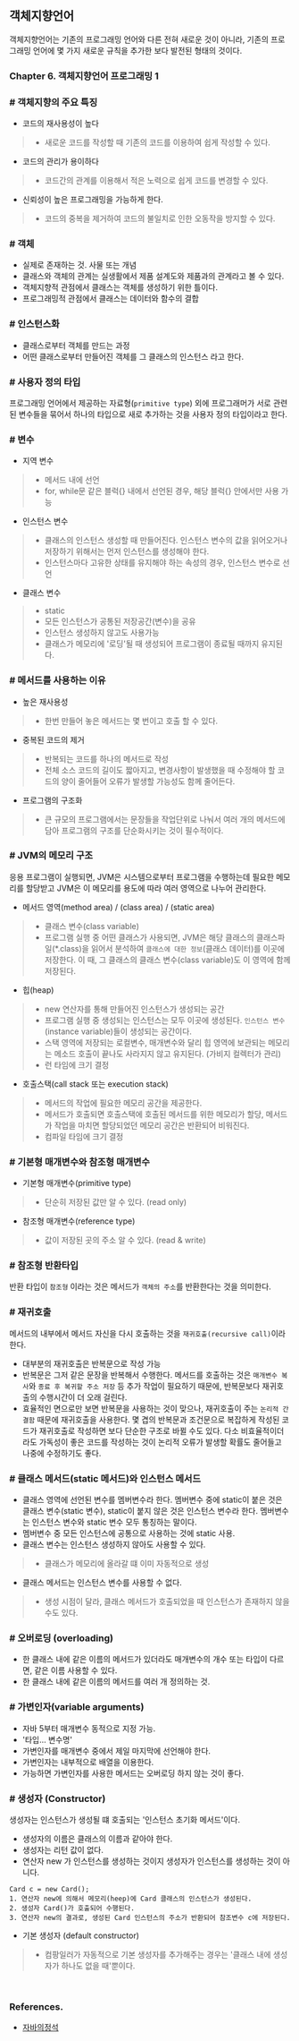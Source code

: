 ## 객체지향언어
객체지향언어는 기존의 프로그래밍 언어와 다른 전혀 새로운 것이 아니라, 기존의 프로그래밍 언어에 몇 가지 새로운 규칙을 추가한 보다 발전된 형태의 것이다.

### Chapter 6. 객체지향언어 프로그래밍 1

### \# 객체지향의 주요 특징
- 코드의 재사용성이 높다
>- 새로운 코드를 작성할 때 기존의 코드를 이용하여 쉽게 작성할 수 있다.
- 코드의 관리가 용이하다
>- 코드간의 관계를 이용해서 적은 노력으로 쉽게 코드를 변경할 수 있다.
- 신뢰성이 높은 프로그래밍을 가능하게 한다.
>- 코드의 중복을 제거하여 코드의 불일치로 인한 오동작을 방지할 수 있다.

### \# 객체
- 실제로 존재하는 것. 사물 또는 개념
- 클래스와 객체의 관계는 실생활에서 제품 설계도와 제품과의 관계라고 볼 수 있다.
- 객체지향적 관점에서 클래스는 객체를 생성하기 위한 틀이다.
- 프로그래밍적 관점에서 클래스는 데이터와 함수의 결합

### \# 인스턴스화
- 클래스로부터 객체를 만드는 과정
- 어떤 클래스로부터 만들어진 객체를 그 클래스의 인스턴스 라고 한다.

### \# 사용자 정의 타입
프로그래밍 언어에서 제공하는 자료형(`primitive type`) 외에 프로그래머가 서로 관련된 변수들을 묶어서 하나의 타입으로 새로 추가하는 것을 사용자 정의 타입이라고 한다.

### \# 변수
- 지역 변수
>- 메서드 내에 선언
>- for, while문 같은 블럭{} 내에서 선언된 경우, 해당 블럭{} 안에서만 사용 가능
- 인스턴스 변수
>- 클래스의 인스턴스 생성할 때 만들어진다. 인스턴스 변수의 값을 읽어오거나 저장하기 위해서는 먼저 인스턴스를 생성해야 한다.
>- 인스턴스마다 고유한 상태를 유지해야 하는 속성의 경우, 인스턴스 변수로 선언
- 클래스 변수
>- static
>- 모든 인스턴스가 공통된 저장공간(변수)을 공유
>- 인스턴스 생성하지 않고도 사용가능
>- 클래스가 메모리에 '로딩'될 때 생성되어 프로그램이 종료될 때까지 유지된다.

### \# 메서드를 사용하는 이유
- 높은 재사용성
>- 한번 만들어 놓은 메서드는 몇 번이고 호출 할 수 있다.
- 중복된 코드의 제거
>- 반복되는 코드를 하나의 메서드로 작성
>- 전체 소스 코드의 길이도 짧아지고, 변경사항이 발생했을 때 수정해야 할 코드의 양이 줄어들어 오류가 발생할 가능성도 함께 줄어든다.
- 프로그램의 구조화
>- 큰 규모의 프로그램에서는 문장들을 작업단위로 나눠서 여러 개의 메서드에 담아 프로그램의 구조를 단순화시키는 것이 필수적이다.

### \# JVM의 메모리 구조
응용 프로그램이 실행되면, JVM은 시스템으로부터 프로그램을 수행하는데 필요한 메모리를 할당받고 JVM은 이 메모리를 용도에 따라 여러 영역으로 나누어 관리한다.
- 메서드 영역(method area) / (class area) / (static area)
> - 클래스 변수(class variable)
> - 프로그램 실행 중 어떤 클래스가 사용되면, JVM은 해당 클래스의 클래스파일(*.class)을 읽어서 분석하여 `클래스에 대한 정보`(클래스 데이터)를 이곳에 저장한다. 이 때, 그 클래스의 클래스 변수(class variable)도 이 영역에 함께 저장된다.
- 힙(heap)
> - new 연산자를 통해 만들어진 인스턴스가 생성되는 공간
> - 프로그램 실행 중 생성되는 인스턴스는 모두 이곳에 생성된다. `인스턴스 변수`(instance variable)들이 생성되는 공간이다.
>- 스택 영역에 저장되는 로컬변수, 매개변수와 달리 힙 영역에 보관되는 메모리는 메소드 호출이 끝나도 사라지지 않고 유지된다. (가비지 컬렉터가 관리)
>- 런 타임에 크기 결정 
- 호출스택(call stack 또는 execution stack)
>- 메서드의 작업에 필요한 메모리 공간을 제공한다.
>- 메서드가 호출되면 호출스택에 호출된 메서드를 위한 메모리가 할당, 메서드가 작업을 마치면 할당되었던 메모리 공간은 반환되어 비워진다.
>- 컴파일 타임에 크기 결정

### \# 기본형 매개변수와 참조형 매개변수
- 기본형 매개변수(primitive type)
>- 단순히 저장된 값만 알 수 있다. (read only)
- 참조형 매개변수(reference type)
>- 값이 저장된 곳의 주소 알 수 있다. (read & write)

### \# 참조형 반환타입
반환 타입이 `참조형` 이라는 것은 메서드가 `객체의 주소`를 반환한다는 것을 의미한다.

### \# 재귀호출
메서드의 내부에서 메서드 자신을 다시 호출하는 것을 `재귀호출(recursive call)`이라 한다.
- 대부분의 재귀호출은 반복문으로 작성 가능
- 반복문은 그저 같은 문장을 반복해서 수행한다. 메서드를 호출하는 것은 `매개변수 복사`와 `종료 후 복귀할 주소 저장` 등 추가 작업이 필요하기 때문에, 반복문보다 재귀호출의 수행시간이 더 오래 걸린다.
- 효율적인 면으로만 보면 반복문을 사용하는 것이 맞으나, 재귀호출이 주는 `논리적 간결함` 때문에 재귀호출을 사용한다. 몇 겹의 반복문과 조건문으로 복잡하게 작성된 코드가 재귀호출로 작성하면 보다 단순한 구조로 바뀔 수도 있다. 다소 비효율적이더라도 가독성이 좋은 코드를 작성하는 것이 논리적 오류가 발생할 확률도 줄어들고 나중에 수정하기도 좋다.

### \# 클래스 메서드(static 메서드)와 인스턴스 메서드
- 클래스 영역에 선언된 변수를 멤버변수라 한다. 멤버변수 중에 static이 붙은 것은 클래스 변수(static 변수), static이 붙지 않은 것은 인스턴스 변수라 한다. 멤버변수는 인스턴스 변수와 static 변수 모두 통칭하는 말이다.
- 멤버변수 중 모든 인스턴스에 공통으로 사용하는 것에 static 사용.
- 클래스 변수는 인스턴스 생성하지 않아도 사용할 수 있다.
>- 클래스가 메모리에 올라갈 떄 이미 자동적으로 생성
- 클래스 메서드는 인스턴스 변수를 사용할 수 없다.
>- 생성 시점이 달라, 클래스 메서드가 호출되었을 때 인스턴스가 존재하지 않을 수도 있다.

### \# 오버로딩 (overloading)
- 한 클래스 내에 같은 이름의 메서드가 있더라도 매개변수의 개수 또는 타입이 다르면, 같은 이름 사용할 수 있다.
- 한 클래스 내에 같은 이름의 메서드를 여러 개 정의하는 것.

### \# 가변인자(variable arguments)
- 자바 5부터 매개변수 동적으로 지정 가능.
- '타입... 변수명'
- 가변인자를 매개변수 중에서 제일 마지막에 선언해야 한다.
- 가변인자는 내부적으로 배열을 이용한다.
- 가능하면 가변인자를 사용한 메서드는 오버로딩 하지 않는 것이 좋다.

### \# 생성자 (Constructor)
생성자는 인스턴스가 생성될 떄 호출되는 '인스턴스 초기화 메서드'이다.
- 생성자의 이름은 클래스의 이름과 같아야 한다.
- 생성자는 리턴 값이 없다.
- 연산자 new 가 인스턴스를 생성하는 것이지 생성자가 인스턴스를 생성하는 것이 아니다.
```
Card c = new Card();
1. 연산자 new에 의해서 메모리(heep)에 Card 클래스의 인스턴스가 생성된다.
2. 생성자 Card()가 호출되어 수행된다.
3. 연산자 new의 결과로, 생성된 Card 인스턴스의 주소가 반환되어 참조변수 c에 저장된다.
```
- 기본 생성자 (default constructor)
>- 컴팡일러가 자동적으로 기본 생성자를 추가해주는 경우는 '클래스 내에 생성자가 하나도 없을 때'뿐이다.
 



<br />

### References.
- [자바의정석](https://www.aladin.co.kr/shop/wproduct.aspx?ItemId=76083001)